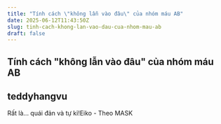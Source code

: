 ```yaml
---
title: "Tính cách \"không lẫn vào đâu\" của nhóm máu AB"
date: 2025-06-12T11:43:50Z
slug: tinh-cach-khong-lan-vao-dau-cua-nhom-mau-ab
draft: false
---
```


## Tính cách "không lẫn vào đâu" của nhóm máu AB

## teddyhangvu

Rất là... quái đản và tự kỉ!​​Eiko - Theo MASK​​